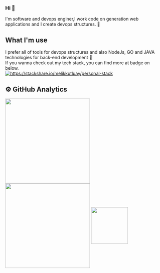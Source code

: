 ### Hi 👋

<!--
**melikkutluay/melikkutluay** is a ✨ _special_ ✨ repository because its `README.md` (this file) appears on your GitHub profile.

Here are some ideas to get you started:

- 🔭 I’m currently working on ...
- 🌱 I’m currently learning ...
- 👯 I’m looking to collaborate on ...
- 🤔 I’m looking for help with ...
- 💬 Ask me about ...
- 📫 How to reach me: ...
- 😄 Pronouns: ...
- ⚡ Fun fact: ...
-->
I'm software and devops enginer,I work code on generation web applications and I create devops structures. 🔭
<br/>
## What I'm use
I prefer all of tools for devops structures and also NodeJs, GO and JAVA technologies for back-end development 🌱
<br/>
If you wanna check out my tech stack, you can find more at badge on below.<br/>
<a href="https://stackshare.io/melikkutluay/personal-stack">
    <img src="http://img.shields.io/badge/tech-stack-0690fa.svg?style=flat" alt="https://stackshare.io/melikkutluay/personal-stack">
</a>
<!--<br/>If you wanna check out my blog you can find more at topic on below.<br/>
<a href="https://melikkutluay.medium.com"><img src="https://img.shields.io/badge/medium-blog-0690fa.svg" alt="https://melikkutluay.medium.com"></a>
-->

## ⚙️ GitHub Analytics

<!--
| <a href="https://github.com/melikkutluay/github-readme-stats"><img align="center" src="https://github-readme-stats.vercel.app/api?username=melikkutluay&show_icons=true&include_all_commits=true&theme=buefy&hide_border=true" alt="Melik's github stats" /></a> | <a href="https://github.com/melikkutluay/github-readme-stats"><img align="center" src="https://github-readme-stats.vercel.app/api/top-langs/?username=melikkutluay&layout=compact&theme=buefy&hide_border=true"/></a> |
| ------------- | ------------- |
-->
<a href="https://github-readme-stats.vercel.app/api?username=melikkutluay&theme=highcontrast&show_icons=true&hide_border=false&count_private=false"><img width=270 align="center" src="https://github-readme-stats.vercel.app/api?username=melikkutluay&theme=highcontrast&show_icons=true&hide_border=false&count_private=false"/></a>
<a href="https://github-readme-streak-stats.herokuapp.com/?user=melikkutluay&theme=highcontrast&hide_border=false"><img width=270 align="center" src="https://github-readme-streak-stats.herokuapp.com/?user=melikkutluay&theme=highcontrast&hide_border=false"/></a>
<a href="https://github-readme-stats.vercel.app/api/top-langs/?username=melikkutluay&theme=highcontrast&show_icons=true&hide_border=false&layout=compact"><img height=117 align="center" src="https://github-readme-stats.vercel.app/api/top-langs/?username=melikkutluay&theme=highcontrast&show_icons=true&hide_border=false&layout=compact"/></a>
<!--
![melikkutluay's Stats](https://github-readme-stats.vercel.app/api?username=melikkutluay&theme=highcontrast&show_icons=true&hide_border=false&count_private=true)
![melikkutluay's Streak](https://github-readme-streak-stats.herokuapp.com/?user=melikkutluay&theme=highcontrast&hide_border=false)
![melikkutluay's Top Languages](https://github-readme-stats.vercel.app/api/top-langs/?username=melikkutluay&theme=highcontrast&show_icons=true&hide_border=false&layout=compact)

-->
